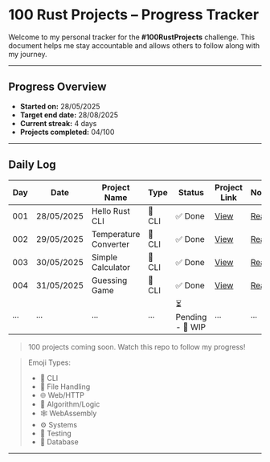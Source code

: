 # 100 Rust Projects – Progress Tracker

Welcome to my personal tracker for the **#100RustProjects** challenge. This document helps me stay accountable and allows others to follow along with my journey.

---

## Progress Overview

- **Started on:** 28/05/2025
- **Target end date:** 28/08/2025
- **Current streak:** 4 days 
- **Projects completed:** 04/100 

---

## Daily Log

| Day | Date       | Project Name           | Type         | Status  | Project Link                               | Notes                               |
|-----|------------|------------------------|--------------|---------|--------------------------------------------|-------------------------------------|
| 001 | 28/05/2025 | Hello Rust CLI        | 🧮 CLI        | ✅ Done | [View](./projects/hello_rust/)     | [Read](./notes/day_001_hello_rust.md)         |
| 002 | 29/05/2025 | Temperature Converter   | 🧮 CLI   | ✅ Done  | [View](./projects/temperature_converter/)     | [Read](./notes/temperature_converter.md)
| 003 | 30/05/2025 | Simple Calculator  | 🧮 CLI  | ✅ Done | [View](./projects/simple_calculator/)   | [Read](./notes/simple_calculator.md)
| 004 | 31/05/2025 | Guessing Game  | 🧮 CLI   | ✅ Done  | [View](./projects/guessing_game/)  | [Read](./notes/guessing_game.md)  | 
| ... | ... | ...  | ...  | ⏳ Pending - 🔄 WIP  | ...  | ...     | 
> 100 projects coming soon. Watch this repo to follow my progress!

> Emoji Types:
> - 🧮 CLI
> - 📁 File Handling
> - 🌐 Web/HTTP
> - 🧠 Algorithm/Logic
> - 🕸️ WebAssembly
> - ⚙️ Systems
> - 🧪 Testing
> - 💾 Database


---